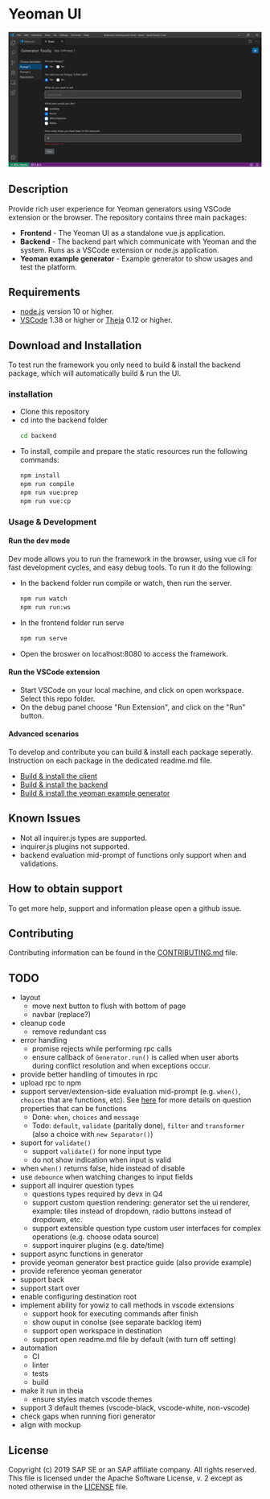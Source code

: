 # Yeoman UI

![](screenshot.png)

## Description
Provide rich user experience for Yeoman generators using VSCode extension or the browser.
The repository contains three main packages:
* **Frontend** - The Yeoman UI as a standalone vue.js application.
* **Backend** - The backend part which communicate with Yeoman and the system. Runs as a VSCode extension or node.js application.
* **Yeoman example generator** - Example generator to show usages and test the platform.

## Requirements
* [node.js](https://www.npmjs.com/package/node) version 10 or higher.
* [VSCode](https://code.visualstudio.com/) 1.38 or higher or [Theia](https://www.theia-ide.org/) 0.12 or higher.

## Download and Installation
To test run the framework you only need to build & install the backend package, which will automatically build & run the UI.
### installation
* Clone this repository
* cd into the backend folder
    ```bash
    cd backend
    ```
* To install, compile and prepare the static resources run the following commands:
    ```bash
    npm install
    npm run compile
    npm run vue:prep
    npm run vue:cp
    ```
### Usage & Development
#### Run the dev mode
Dev mode allows you to run the framework in the browser, using vue cli for fast development cycles, and easy debug tools.
To run it do the following:
* In the backend folder run compile or watch, then run the server.
    ```bash
    npm run watch
    npm run run:ws
    ```
* In the frontend folder run serve
    ```bash
    npm run serve
    ```
* Open the broswer on localhost:8080 to access the framework.

#### Run the VSCode extension
* Start VSCode on your local machine, and click on open workspace. Select this repo folder.
* On the debug panel choose "Run Extension", and click on the "Run" button.

#### Advanced scenarios
To develop and contribute you can build & install each package seperatly. Instruction on each package in the dedicated readme.md file.
* [Build & install the client](frontend/README.md)
* [Build & install the backend](backend/README.md)
* [Build & install the yeoman example generator](generator-foodq/README.md)

## Known Issues
* Not all inquirer.js types are supported.
* inquirer.js plugins not supported.
* backend evaluation mid-prompt of functions only support when and validations.

## How to obtain support
To get more help, support and information please open a github issue.

## Contributing
Contributing information can be found in the [CONTRIBUTING.md](CONTRIBUTING.md) file.

## TODO
* layout
    * move next button to flush with bottom of page
    * navbar (replace?)
* cleanup code
    * remove redundant css
* error handling
    * promise rejects while performing rpc calls
    * ensure callback of `Generator.run()` is called when user aborts during conflict resolution and when exceptions occur.
* provide better handling of timoutes in rpc 
* upload rpc to npm
* support server/extension-side evaluation mid-prompt (e.g. `when()`, `choices` that are functions, etc). See [here](https://github.com/SBoudrias/Inquirer.js/blob/master/README.md#question) for more details on question properties that can be functions
  * Done: `when`, `choices` and `message`
  * Todo: `default`, `validate` (paritaliy done), `filter` and `transformer` (also a choice with `new Separator()`)
* suport for `validate()`
    * support `validate()` for none input type
    * do not show indication when input is valid
* when `when()` returns false, hide instead of disable
* use `debounce` when watching changes to input fields
* support all inquirer question types
  * questions types required by devx in Q4
  * support custom question rendering: generator set the ui renderer, example: tiles instead of dropdown, radio buttons instead of dropdown, etc.
  * support extensible question type custom user interfaces for complex operations (e.g. choose odata source)
  * support inquirer plugins (e.g. date/time)
* support async functions in generator
* provide yeoman generator best practice guide (also provide example)
* provide reference yeoman generator
* support back
* support start over
* enable configuring destination root
* implement ability for yowiz to call methods in vscode extensions
    * support hook for executing commands after finish
    * show ouput in conolse (see separate backlog item)
    * support open workspace in destination
    * support open readme.md file by default (with turn off setting)
* automation
    * CI
    * linter
    * tests
    * build
* make it run in theia
    * ensure styles match vscode themes
* support 3 default themes (vscode-black, vscode-white, non-vscode)
* check gaps when running fiori generator
* align with mockup

## License
Copyright (c) 2019 SAP SE or an SAP affiliate company. All rights reserved. This file is licensed under the Apache Software License, v. 2 except as noted otherwise in the [LICENSE]() file.
